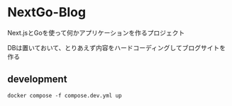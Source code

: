 # NextGo-Blog
Next.jsとGoを使って何かアプリケーションを作るプロジェクト

DBは置いておいて、とりあえず内容をハードコーディングしてブログサイトを作る

## development

```
docker compose -f compose.dev.yml up
```
